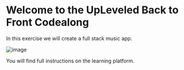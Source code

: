 # Welcome to the UpLeveled Back to Front Codealong

In this exercise we will create a full stack music app.

![image](https://user-images.githubusercontent.com/61600906/122943152-0f86e600-d377-11eb-92cf-d9d1043aadca.png)


You will find full instructions on the learning platform.
